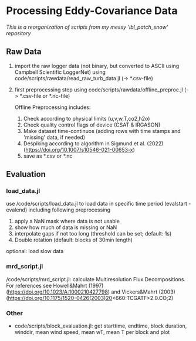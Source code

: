 # Processing Eddy-Covariance Data

*This is a reorganization of scripts from my messy 'ibl_patch_snow' repository*

## Raw Data

1. import the raw logger data (not binary, but converted to ASCII using Campbell Scientific LoggerNet) using code/scripts/rawdata/read_raw_turb_data.jl (-> *.csv-file)
2. first preprocessing step using code/scripts/rawdata/offline_preproc.jl (-> *.csv-file or *.nc-file)
    
    Offline Preprocessing includes:
    1. Check according to physical limits (u,v,w,T,co2,h2o)
    2. Check quality control flags of device (CSAT & IRGASON)
    3. Make dataset time-continuos (adding rows with time stamps and 'missing' data, if needed)
    4. Despiking according to algorithm in Sigmund et al. (2022) (https://doi.org/10.1007/s10546-021-00653-x)
    5. save as *.csv or *.nc

## Evaluation

### load_data.jl

use /code/scripts/load_data.jl to load data in specific time period (evalstart - evalend) including following preprocessing
1. apply a NaN mask where data is not usable
2. show how much of data is missing or NaN
3. interpolate gaps if not too long (threshold can be set; default: 1s)
4. Double rotation (default: blocks of 30min length)

optional: load slow data

### mrd_script.jl
/code/scripts/mrd_script.jl: calculate Multiresolution Flux Decompositions. For references see Howell&Mahrt (1997) (https://doi.org/10.1023/A:1000210427798) and Vickers&Mahrt (2003) (https://doi.org/10.1175/1520-0426(2003)20<660:TCGATF>2.0.CO;2)

### Other
- code/scripts/block_evaluation.jl: get starttime, endtime, block duration, winddir, mean wind speed, mean wT, mean T per block and plot

